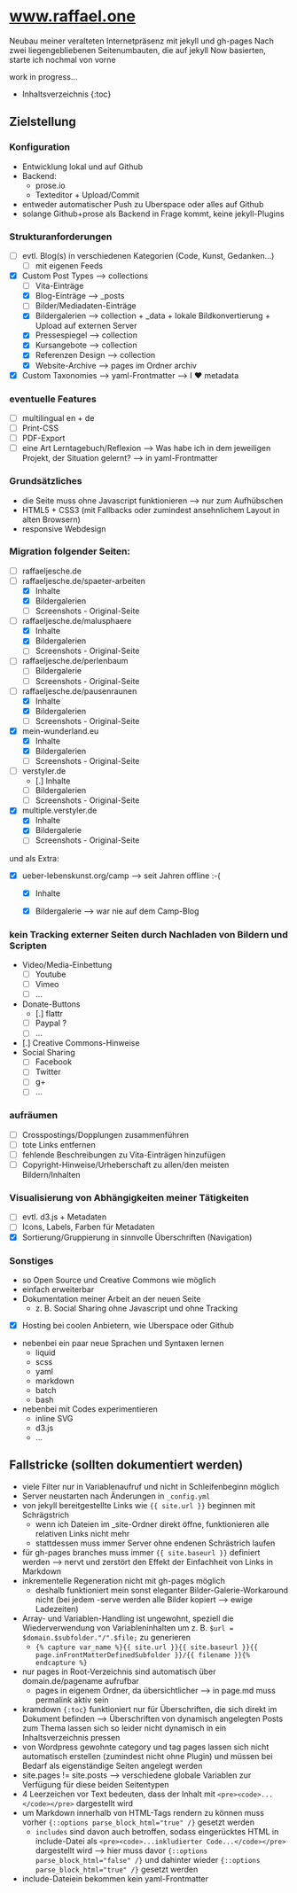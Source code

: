 # www.raffael.one
Neubau meiner veralteten Internetpräsenz mit jekyll und gh-pages
Nach zwei liegengebliebenen Seitenumbauten, die auf jekyll Now basierten, starte ich nochmal von vorne

work in progress...

* Inhaltsverzeichnis
{:toc}

## Zielstellung

### Konfiguration

- Entwicklung lokal und auf Github
- Backend:
  - prose.io
  - Texteditor + Upload/Commit
- entweder automatischer Push zu Uberspace oder alles auf Github
- solange Github+prose als Backend in Frage kommt, keine jekyll-Plugins

### Strukturanforderungen

- [ ] evtl. Blog(s) in verschiedenen Kategorien (Code, Kunst, Gedanken...)
  - [ ] mit eigenen Feeds
- [x] Custom Post Types --> collections
  - [ ] Vita-Einträge
  - [x] Blog-Einträge --> _posts
  - [ ] Bilder/Mediadaten-Einträge
  - [x] Bildergalerien --> collection + _data + lokale Bildkonvertierung + Upload auf externen Server
  - [x] Pressespiegel --> collection
  - [x] Kursangebote --> collection
  - [x] Referenzen Design --> collection
  - [x] Website-Archive --> pages im Ordner archiv
- [x] Custom Taxonomies --> yaml-Frontmatter --> I :heart: metadata
  
### eventuelle Features

- [ ] multilingual en + de
- [ ] Print-CSS
- [ ] PDF-Export
- [ ] eine Art Lerntagebuch/Reflexion --> Was habe ich in dem jeweiligen Projekt, der Situation gelernt? --> in yaml-Frontmatter

### Grundsätzliches

- die Seite muss ohne Javascript funktionieren --> nur zum Aufhübschen
- HTML5 + CSS3 (mit Fallbacks oder zumindest ansehnlichem Layout in alten Browsern)
- responsive Webdesign

### Migration folgender Seiten:

- [ ] raffaeljesche.de
- [ ] raffaeljesche.de/spaeter-arbeiten
  - [x] Inhalte
  - [x] Bildergalerien
  - [ ] Screenshots - Original-Seite
- [ ] raffaeljesche.de/malusphaere
  - [x] Inhalte
  - [x] Bildergalerien
  - [ ] Screenshots - Original-Seite
- [ ] raffaeljesche.de/perlenbaum
  - [ ] Bildergalerie
  - [ ] Screenshots - Original-Seite
- [ ] raffaeljesche.de/pausenraunen
  - [x] Inhalte
  - [x] Bildergalerien
  - [ ] Screenshots - Original-Seite
- [x] mein-wunderland.eu
  - [x] Inhalte
  - [x] Bildergalerien
  - [ ] Screenshots - Original-Seite
- [ ] verstyler.de
  - [.] Inhalte
  - [ ] Bildergalerien
  - [ ] Screenshots - Original-Seite
- [x] multiple.verstyler.de
  - [x] Inhalte
  - [x] Bildergalerie
  - [ ] Screenshots - Original-Seite
  
und als Extra:

- [x] ueber-lebenskunst.org/camp --> seit Jahren offline :-(
  - [x] Inhalte
  - [x] Bildergalerie --> war nie auf dem Camp-Blog


### kein Tracking externer Seiten durch Nachladen von Bildern und Scripten

- Video/Media-Einbettung
  - [ ] Youtube
  - [ ] Vimeo
  - [ ] ...
- Donate-Buttons
  - [.] flattr
  - [ ] Paypal ?
  - [ ] ...
- [.] Creative Commons-Hinweise
- Social Sharing
  - [ ] Facebook
  - [ ] Twitter
  - [ ] g+
  - [ ] ...

### aufräumen

- [ ] Crosspostings/Dopplungen zusammenführen
- [ ] tote Links entfernen
- [ ] fehlende Beschreibungen zu Vita-Einträgen hinzufügen
- [ ] Copyright-Hinweise/Urheberschaft zu allen/den meisten Bildern/Inhalten

### Visualisierung von Abhängigkeiten meiner Tätigkeiten

- [ ] evtl. d3.js + Metadaten
- [ ] Icons, Labels, Farben für Metadaten
- [x] Sortierung/Gruppierung in sinnvolle Überschriften (Navigation)

### Sonstiges

- so Open Source und Creative Commons wie möglich
- einfach erweiterbar
- Dokumentation meiner Arbeit an der neuen Seite
  - z. B. Social Sharing ohne Javascript und ohne Tracking
- [x] Hosting bei coolen Anbietern, wie Uberspace oder Github
- nebenbei ein paar neue Sprachen und Syntaxen lernen
  - liquid
  - scss
  - yaml
  - markdown
  - batch
  - bash
- nebenbei mit Codes experimentieren
  - inline SVG
  - d3.js
  - ...

## Fallstricke (sollten dokumentiert werden)

- viele Filter nur in Variablenaufruf und nicht in Schleifenbeginn möglich
- Server neustarten nach Änderungen in `_config.yml`
- von jekyll bereitgestellte Links wie `{{ site.url }}` beginnen mit Schrägstrich
  - wenn ich Dateien im _site-Ordner direkt öffne, funktionieren alle relativen Links nicht mehr
  - stattdessen muss immer Server ohne endenen Schrästrich laufen
- für gh-pages branches muss immer `{{ site.baseurl }}` definiert werden --> nervt und zerstört den Effekt der Einfachheit von Links in Markdown
- inkrementelle Regeneration nicht mit gh-pages möglich
  - deshalb funktioniert mein sonst eleganter Bilder-Galerie-Workaround nicht (bei jedem -serve werden alle Bilder kopiert --> ewige Ladezeiten)
- Array- und Variablen-Handling ist ungewohnt, speziell die Wiederverwendung von Variableninhalten um z. B. `$url = $domain.$subfolder."/".$file;` zu generieren
  - `{% capture var_name %}{{ site.url }}{{ site.baseurl }}{{ page.inFrontMatterDefinedSubfolder }}/{{ filename }}{% endcapture %}`
- nur pages in Root-Verzeichnis sind automatisch über domain.de/pagename aufrufbar
  - pages in eigenem Ordner, da übersichtlicher --> in page.md muss permalink aktiv sein
- kramdown `{:toc}` funktioniert nur für Überschriften, die sich direkt im Dokument befinden --> Überschriften von dynamisch angelegten Posts zum Thema lassen sich so leider nicht dynamisch in ein Inhaltsverzeichnis pressen
- von Wordpress gewohnte category und tag pages lassen sich nicht automatisch erstellen (zumindest nicht ohne Plugin) und müssen bei Bedarf als eigenständige Seiten angelegt werden
- site.pages != site.posts --> verschiedene globale Variablen zur Verfügung für diese beiden Seitentypen
- 4 Leerzeichen vor Text bedeuten, dass der Inhalt mit `<pre><code>...</code></pre>` dargestellt wird
- um Markdown innerhalb von HTML-Tags rendern zu können muss vorher `{::options parse_block_html="true" /}` gesetzt werden
  - `includes` sind davon auch betroffen, sodass eingerücktes HTML in include-Datei als `<pre><code>...inkludierter Code...</code></pre>` dargestellt wird --> hier muss davor `{::options parse_block_html="false" /}` und dahinter wieder `{::options parse_block_html="true" /}` gesetzt werden
- include-Dateiein bekommen kein yaml-Frontmatter


